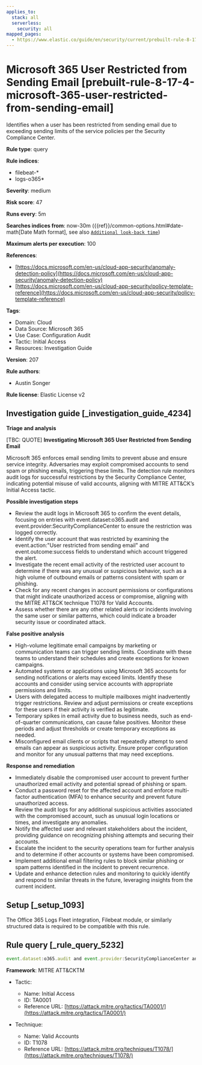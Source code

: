 ```yaml
---
applies_to:
  stack: all
  serverless:
    security: all
mapped_pages:
  - https://www.elastic.co/guide/en/security/current/prebuilt-rule-8-17-4-microsoft-365-user-restricted-from-sending-email.html
---
```


# Microsoft 365 User Restricted from Sending Email [prebuilt-rule-8-17-4-microsoft-365-user-restricted-from-sending-email]

Identifies when a user has been restricted from sending email due to exceeding sending limits of the service policies per the Security Compliance Center.

**Rule type**: query

**Rule indices**:

* filebeat-*
* logs-o365*

**Severity**: medium

**Risk score**: 47

**Runs every**: 5m

**Searches indices from**: now-30m ({{ref}}/common-options.html#date-math[Date Math format], see also [`Additional look-back time`](docs-content://solutions/security/detect-and-alert/create-detection-rule.md#rule-schedule))

**Maximum alerts per execution**: 100

**References**:

* [https://docs.microsoft.com/en-us/cloud-app-security/anomaly-detection-policy](https://docs.microsoft.com/en-us/cloud-app-security/anomaly-detection-policy)
* [https://docs.microsoft.com/en-us/cloud-app-security/policy-template-reference](https://docs.microsoft.com/en-us/cloud-app-security/policy-template-reference)

**Tags**:

* Domain: Cloud
* Data Source: Microsoft 365
* Use Case: Configuration Audit
* Tactic: Initial Access
* Resources: Investigation Guide

**Version**: 207

**Rule authors**:

* Austin Songer

**Rule license**: Elastic License v2

## Investigation guide [_investigation_guide_4234]

**Triage and analysis**

[TBC: QUOTE]
**Investigating Microsoft 365 User Restricted from Sending Email**

Microsoft 365 enforces email sending limits to prevent abuse and ensure service integrity. Adversaries may exploit compromised accounts to send spam or phishing emails, triggering these limits. The detection rule monitors audit logs for successful restrictions by the Security Compliance Center, indicating potential misuse of valid accounts, aligning with MITRE ATT&CK’s Initial Access tactic.

**Possible investigation steps**

* Review the audit logs in Microsoft 365 to confirm the event details, focusing on entries with event.dataset:o365.audit and event.provider:SecurityComplianceCenter to ensure the restriction was logged correctly.
* Identify the user account that was restricted by examining the event.action:"User restricted from sending email" and event.outcome:success fields to understand which account triggered the alert.
* Investigate the recent email activity of the restricted user account to determine if there was any unusual or suspicious behavior, such as a high volume of outbound emails or patterns consistent with spam or phishing.
* Check for any recent changes in account permissions or configurations that might indicate unauthorized access or compromise, aligning with the MITRE ATT&CK technique T1078 for Valid Accounts.
* Assess whether there are any other related alerts or incidents involving the same user or similar patterns, which could indicate a broader security issue or coordinated attack.

**False positive analysis**

* High-volume legitimate email campaigns by marketing or communication teams can trigger sending limits. Coordinate with these teams to understand their schedules and create exceptions for known campaigns.
* Automated systems or applications using Microsoft 365 accounts for sending notifications or alerts may exceed limits. Identify these accounts and consider using service accounts with appropriate permissions and limits.
* Users with delegated access to multiple mailboxes might inadvertently trigger restrictions. Review and adjust permissions or create exceptions for these users if their activity is verified as legitimate.
* Temporary spikes in email activity due to business needs, such as end-of-quarter communications, can cause false positives. Monitor these periods and adjust thresholds or create temporary exceptions as needed.
* Misconfigured email clients or scripts that repeatedly attempt to send emails can appear as suspicious activity. Ensure proper configuration and monitor for any unusual patterns that may need exceptions.

**Response and remediation**

* Immediately disable the compromised user account to prevent further unauthorized email activity and potential spread of phishing or spam.
* Conduct a password reset for the affected account and enforce multi-factor authentication (MFA) to enhance security and prevent future unauthorized access.
* Review the audit logs for any additional suspicious activities associated with the compromised account, such as unusual login locations or times, and investigate any anomalies.
* Notify the affected user and relevant stakeholders about the incident, providing guidance on recognizing phishing attempts and securing their accounts.
* Escalate the incident to the security operations team for further analysis and to determine if other accounts or systems have been compromised.
* Implement additional email filtering rules to block similar phishing or spam patterns identified in the incident to prevent recurrence.
* Update and enhance detection rules and monitoring to quickly identify and respond to similar threats in the future, leveraging insights from the current incident.


## Setup [_setup_1093]

The Office 365 Logs Fleet integration, Filebeat module, or similarly structured data is required to be compatible with this rule.


## Rule query [_rule_query_5232]

```js
event.dataset:o365.audit and event.provider:SecurityComplianceCenter and event.category:web and event.action:"User restricted from sending email" and event.outcome:success
```

**Framework**: MITRE ATT&CKTM

* Tactic:

    * Name: Initial Access
    * ID: TA0001
    * Reference URL: [https://attack.mitre.org/tactics/TA0001/](https://attack.mitre.org/tactics/TA0001/)

* Technique:

    * Name: Valid Accounts
    * ID: T1078
    * Reference URL: [https://attack.mitre.org/techniques/T1078/](https://attack.mitre.org/techniques/T1078/)



